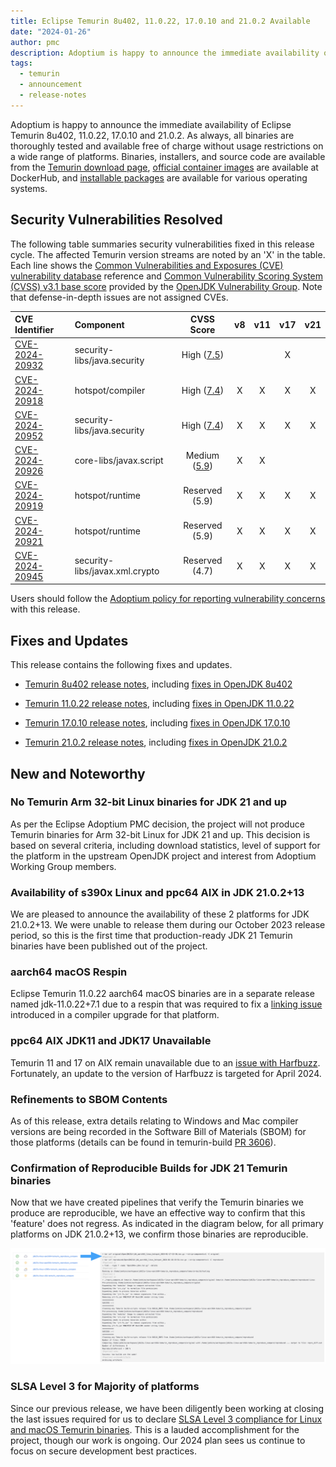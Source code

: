 ```yaml
---
title: Eclipse Temurin 8u402, 11.0.22, 17.0.10 and 21.0.2 Available
date: "2024-01-26"
author: pmc
description: Adoptium is happy to announce the immediate availability of Eclipse Temurin 8u402, 11.0.22, 17.0.10 and 21.0.2. As always, all binaries are thoroughly tested and available free of charge without usage restrictions on a wide range of platforms.
tags:
  - temurin
  - announcement
  - release-notes
---
```


Adoptium is happy to announce the immediate availability of Eclipse Temurin 8u402, 11.0.22, 17.0.10 and 21.0.2. As always, all binaries are thoroughly tested and available free of charge without usage restrictions on a wide range of platforms. Binaries, installers, and source code are available from the [Temurin download page](https://adoptium.net/temurin/releases), [official container images](https://hub.docker.com/_/eclipse-temurin) are available at DockerHub, and [installable packages](https://adoptium.net/installation/) are available for various operating systems.

## Security Vulnerabilities Resolved

The following table summaries security vulnerabilities fixed in this release cycle. The affected Temurin version streams are noted by an 'X' in the table. Each line shows the [Common Vulnerabilities and Exposures (CVE) vulnerability database](https://nvd.nist.gov/vuln) reference and [Common Vulnerability Scoring System (CVSS) v3.1 base score](https://www.first.org/cvss/v3.1/specification-document) provided by the [OpenJDK Vulnerability Group](https://openjdk.org/groups/vulnerability/). Note that defense-in-depth issues are not assigned CVEs.

| CVE Identifier  | Component | CVSS Score | v8 | v11 | v17 | v21 |
| :---                                                              | :---                |  :----:      |  :----:   | :----:     | :----:     | :----:     |
| [CVE-2024-20932](https://nvd.nist.gov/vuln/detail/CVE-2024-20932) | security-libs/java.security    |  High ([7.5](https://nvd.nist.gov/vuln-metrics/cvss/v3-calculator?name=CVE-2024-20932&vector=AV:N/AC:L/PR:N/UI:N/S:U/C:N/I:H/A:N&version=3.1))  |           |            | X          |            |
| [CVE-2024-20918](https://nvd.nist.gov/vuln/detail/CVE-2024-20918) | hotspot/compiler    |  High ([7.4](https://nvd.nist.gov/vuln-metrics/cvss/v3-calculator?name=CVE-2024-20918&vector=AV:N/AC:H/PR:N/UI:N/S:U/C:H/I:H/A:N&version=3.1))   |     X      |      X      | X          | X          |
| [CVE-2024-20952](https://nvd.nist.gov/vuln/detail/CVE-2024-20952) | security-libs/java.security    |  High ([7.4](https://nvd.nist.gov/vuln-metrics/cvss/v3-calculator?name=CVE-2024-20952&vector=AV:N/AC:H/PR:N/UI:N/S:U/C:H/I:H/A:N&version=3.1))   |    X       |      X      | X          | X          |
| [CVE-2024-20926](https://nvd.nist.gov/vuln/detail/CVE-2024-20926) | core-libs/javax.script    | Medium ([5.9](https://nvd.nist.gov/vuln-metrics/cvss/v3-calculator?name=CVE-2024-20926&vector=AV:N/AC:H/PR:N/UI:N/S:U/C:H/I:N/A:N&version=3.1))    |      X     |       X     |           |            |
| [CVE-2024-20919](https://nvd.nist.gov/vuln/detail/CVE-2024-22919) | hotspot/runtime    |  Reserved (5.9)   |     X     |    X       | X          | X          |
| [CVE-2024-20921](https://nvd.nist.gov/vuln/detail/CVE-2024-20921) | hotspot/runtime    |  Reserved (5.9)   |     X     |    X       | X          | X          |
| [CVE-2024-20945](https://nvd.nist.gov/vuln/detail/CVE-2024-20945) | security-libs/javax.xml.crypto    | Reserved (4.7)   |     X     |    X       | X          | X          |

Users should follow the [Adoptium policy for reporting vulnerability concerns](https://github.com/adoptium/adoptium/security/policy#security-policies-and-procedures) with this release.

## Fixes and Updates

This release contains the following fixes and updates.

* [Temurin 8u402 release notes](https://adoptium.net/temurin/release-notes/?version=jdk8u402-b06), including [fixes in OpenJDK 8u402](https://bugs.openjdk.org/issues/?jql=project+%3D+JDK+AND+fixVersion+%3D+openjdk8u402)

* [Temurin 11.0.22 release notes](https://adoptium.net/temurin/release-notes/?version=jdk-11.0.22+7), including [fixes in OpenJDK 11.0.22](https://bugs.openjdk.org/issues/?jql=project+%3D+JDK+AND+fixVersion+%3D+11.0.22)

* [Temurin 17.0.10 release notes](https://adoptium.net/temurin/release-notes/?version=jdk-17.0.10+7), including [fixes in OpenJDK 17.0.10](https://bugs.openjdk.org/issues/?jql=project+%3D+JDK+AND+fixVersion+%3D+17.0.10)

* [Temurin 21.0.2 release notes](https://adoptium.net/temurin/release-notes/?version=jdk-21.0.2+13), including [fixes in OpenJDK 21.0.2](https://bugs.openjdk.org/issues/?jql=project+%3D+JDK+AND+fixVersion+%3D+21.0.2)

## New and Noteworthy

### No Temurin Arm 32-bit Linux binaries for JDK 21 and up

As per the Eclipse Adoptium PMC decision, the project will not produce Temurin binaries for Arm 32-bit Linux for JDK 21 and up.  This decision is based on several criteria, including download statistics, level of support for the platform in the upstream OpenJDK project and interest from Adoptium Working Group members.  

### Availability of s390x Linux and ppc64 AIX in JDK 21.0.2+13

We are pleased to announce the availability of these 2 platforms for JDK 21.0.2+13.  We were unable to release them during our October 2023 release period, so this is the first time that production-ready JDK 21 Temurin binaries have been published out of the project.

### aarch64 macOS Respin

Eclipse Temurin 11.0.22 aarch64 macOS binaries are in a separate release named jdk-11.0.22+7.1 due to a respin that was required to fix a [linking issue](https://github.com/adoptium/infrastructure/issues/3353) introduced in a compiler upgrade for that platform.

### ppc64 AIX JDK11 and JDK17 Unavailable

Temurin 11 and 17 on AIX remain unavailable due to an [issue with Harfbuzz](https://bugs.openjdk.org/browse/JDK-8313643).  Fortunately, an update to the version of Harfbuzz is targeted for April 2024.

### Refinements to SBOM Contents

As of this release, extra details relating to Windows and Mac compiler versions are being recorded in the Software Bill of Materials (SBOM) for those platforms (details can be found in temurin-build [PR 3606](https://github.com/adoptium/temurin-build/pull/3606)).

### Confirmation of Reproducible Builds for JDK 21 Temurin binaries

Now that we have created pipelines that verify the Temurin binaries we produce are reproducible, we have an effective way to confirm that this 'feature' does not regress.  As indicated in the diagram below, for all primary platforms on JDK 21.0.2+13, we confirm those binaries are reproducible.

![Reproducible jdk21u](./jdk21uDiff.png)

### SLSA Level 3 for Majority of platforms

Since our previous release, we have been diligently been working at closing the last issues required for us to declare [SLSA Level 3 compliance for Linux and macOS Temurin binaries](https://adoptium.net/blog/2024/01/slsabuild3-temurin/).  This is a lauded accomplishment for the project, though our work is ongoing.  Our 2024 plan sees us continue to focus on secure development best practices.
